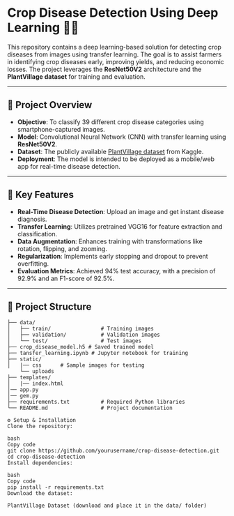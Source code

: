 # Crop Disease Detection Using Deep Learning 🌱🧪

This repository contains a deep learning-based solution for detecting crop diseases from images using transfer learning. The goal is to assist farmers in identifying crop diseases early, improving yields, and reducing economic losses. The project leverages the **ResNet50V2** architecture and the **PlantVillage dataset** for training and evaluation.

---

## 🌟 **Project Overview**
- **Objective**: To classify 39 different crop disease categories using smartphone-captured images.
- **Model**: Convolutional Neural Network (CNN) with transfer learning using **ResNet50V2**.
- **Dataset**: The publicly available [PlantVillage dataset](https://www.kaggle.com/emmarex/plantdisease) from Kaggle.
- **Deployment**: The model is intended to be deployed as a mobile/web app for real-time disease detection.

---

## 🚀 **Key Features**
- **Real-Time Disease Detection**: Upload an image and get instant disease diagnosis.
- **Transfer Learning**: Utilizes pretrained VGG16 for feature extraction and classification.
- **Data Augmentation**: Enhances training with transformations like rotation, flipping, and zooming.
- **Regularization**: Implements early stopping and dropout to prevent overfitting.
- **Evaluation Metrics**: Achieved 94% test accuracy, with a precision of 92.9% and an F1-score of 92.5%.

---

## 📂 **Project Structure**
```plaintext
├── data/
│   ├── train/                # Training images
│   ├── validation/           # Validation images
│   └── test/                 # Test images
├── crop_disease_model.h5 # Saved trained model
├── tansfer_learning.ipynb # Jupyter notebook for training
├── static/
│   |── css      # Sample images for testing
    └── uploads
├── templates/
│   |── index.html  
│── app.py              
│── gem.py           
├── requirements.txt          # Required Python libraries
└── README.md                 # Project documentation

⚙️ Setup & Installation
Clone the repository:

bash
Copy code
git clone https://github.com/yourusername/crop-disease-detection.git
cd crop-disease-detection
Install dependencies:

bash
Copy code
pip install -r requirements.txt
Download the dataset:

PlantVillage Dataset (download and place it in the data/ folder)
